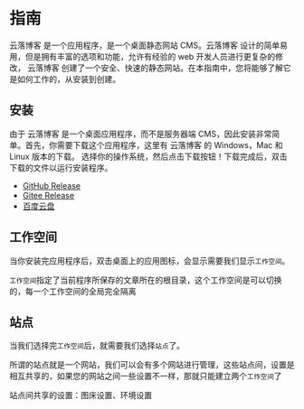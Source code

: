 # 指南

云落博客 是一个应用程序，是一个桌面静态网站 CMS。云落博客 设计的简单易用，但是拥有丰富的选项和功能，允许有经验的 web 开发人员进行更复杂的修改，
云落博客 创建了一个安全、快速的静态网站。在本指南中，您将能够了解它是如何工作的，从安装到创建。

## 安装

由于 云落博客 是一个桌面应用程序，而不是服务器端 CMS，因此安装非常简单。首先，你需要下载这个应用程序，这里有 云落博客 的 Windows，Mac 和 Linux 版本的下载。
选择你的操作系统，然后点击下载按钮！下载完成后，双击下载的文件以运行安装程序。

- [GitHub Release](https://github.com/q2316367743/yun-luo-blog/releases)
- [Gitee Release](https://gitee.com/qiaoshengda/yun-luo-blog/releases)
- [百度云盘](https://pan.baidu.com/s/1URbwsRhLeJZDeRvspW0n9g?pwd=fx4v)

## 工作空间

当你安装完应用程序后，双击桌面上的应用图标，会显示需要我们显示`工作空间`。

`工作空间`指定了当前程序所保存的文章所在的根目录，这个工作空间是可以切换的，每一个工作空间的全局完全隔离

## 站点

当我们选择完`工作空间`后，就需要我们选择`站点`了。

所谓的站点就是一个网站，我们可以会有多个网站进行管理，这些站点间，设置是相互共享的，如果您的网站之间一些设置不一样，那就只能建立两个`工作空间`了

站点间共享的设置：图床设置、环境设置

